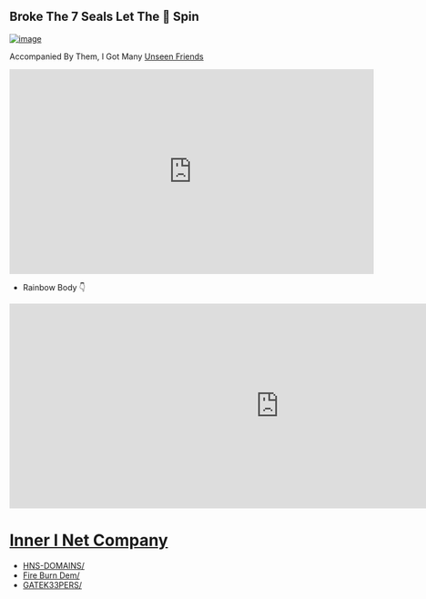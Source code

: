 ## Broke The 7 Seals Let The 🌈 Spin

[![image](https://user-images.githubusercontent.com/37987346/101999396-a37e4380-3caa-11eb-8cc6-e61fb53c7855.png)](http://shapereality.innerinetcompany.hns.to/)

Accompanied By Them, I Got Many [Unseen Friends](https://youtu.be/IVWcoXBHNFM/)

<iframe width="640" height="360" src="https://www.youtube.com/embed/IVWcoXBHNFM" frameborder="0" allow="accelerometer; autoplay; clipboard-write; encrypted-media; gyroscope; picture-in-picture" allowfullscreen></iframe>


- Rainbow Body 👇
<iframe width="946" height="360" src="https://www.youtube.com/embed/Iv8OnW0K60A" frameborder="0" allow="accelerometer; autoplay; clipboard-write; encrypted-media; gyroscope; picture-in-picture" allowfullscreen></iframe>

# [Inner I Net Company](https://dlink.innerinetcompany.hns.to/)
- [HNS-DOMAINS/](http://home.hns-domains.hns.to/)
- [Fire Burn Dem/](http://fireburndem.hns.to/)
- [GATEK33PERS/](http://gatek33pers.hns.to/)


